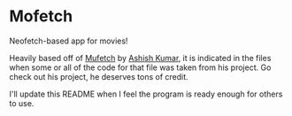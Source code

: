 # Mofetch
Neofetch-based app for movies!

Heavily based off of [Mufetch](https://github.com/ashish0kumar/mufetch) by [Ashish Kumar](https://github.com/ashish0kumar), it is indicated in the files when some or all of the code for that file was taken from his project. Go check out his project, he deserves tons of credit.

I'll update this README when I feel the program is ready enough for others to use.
